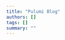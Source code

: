 ```yaml
---
title: "Pulumi Blog"
authors: []
tags: []
summary: ""
---
```


<!--
    This page doesn't have any actual content, as the base blog template will
    show recent posts and things.
-->
